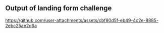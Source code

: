 ## Output of landing form challenge

https://github.com/user-attachments/assets/cbf80d5f-eb49-4c2e-8885-2ebc25ae2d6a
